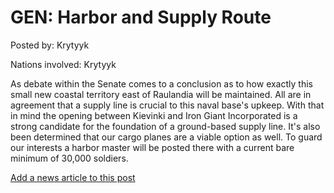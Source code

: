 # GEN: Harbor and Supply Route

Posted by: Krytyyk

Nations involved: Krytyyk

As debate within the Senate comes to a conclusion as to how exactly this small new coastal territory east of Raulandia will be maintained. All are in agreement that a supply line is crucial to this naval base's upkeep. With that in mind the opening between Kievinki and Iron Giant Incorporated is a strong candidate for the foundation of a ground-based supply line. It's also been determined that our cargo planes are a viable option as well. To guard our interests a harbor master will be posted there with a current bare minimum of 30,000 soldiers.

[Add a news article to this post](http://solborg.xyz/rp/admin.php?event=2016-10-18_harbor-and-supply-route-krytyyk)

